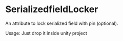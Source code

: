 # SerializedfieldLocker
An attribute to lock serialized field with pin (optional).

Usage: Just drop it inside unity project
